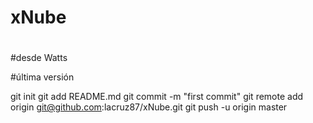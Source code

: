 # xNube
#
#desde Watts

#última versión

git init
git add README.md
git commit -m "first commit"
git remote add origin git@github.com:lacruz87/xNube.git
git push -u origin master
